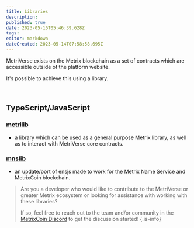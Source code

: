 ```yaml
---
title: Libraries
description: 
published: true
date: 2023-05-15T05:46:39.628Z
tags: 
editor: markdown
dateCreated: 2023-05-14T07:58:58.695Z
---
```


MetriVerse exists on the Metrix blockchain as a set of contracts which are accessible outside of the platform website. 

It's possible to achieve this using a library.

<br/>

## TypeScript/JavaScript
### [metrilib](https://www.npmjs.com/package/@metrixcoin/metrilib)
  - a library which can be used as a general purpose Metrix library, as well as to interact with MetriVerse core contracts.
### [mnslib](https://www.npmjs.com/package/@metrixnames/mnslib)
  - an update/port of ensjs made to work for the Metrix Name Service and MetrixCoin blockchain.


> Are you a developer who would like to contribute to the MetriVerse or greater Metrix ecosystem or looking for assistance with working with these libraries?
> 
> If so, feel free to reach out to the team and/or community in the [MetrixCoin Discord](https://discord.gg/5Mj67juv5J) to get the discussion started!
{.is-info}
